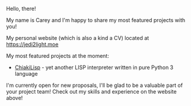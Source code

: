 Hello, there!

My name is Carey and I'm happy to share my most featured projects with you!

My personal website (which is also a kind a CV) located at https://jedi2light.moe

My most featured projects at the moment:
 - [ChiakiLisp](https://github.com/jedi2light/ChiakiLisp.git) - yet another LISP interpreter written in pure Python 3 language

I'm currently open for new proposals, I'll be glad to be a valuable part of your project team! Check out my skills and experience on the website above!
